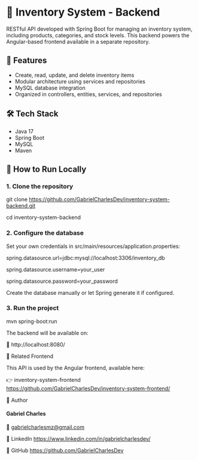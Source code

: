 # 🧾 Inventory System - Backend

RESTful API developed with Spring Boot for managing an inventory system, including products, categories, and stock levels. This backend powers the Angular-based frontend available in a separate repository.

## 🚀 Features

- Create, read, update, and delete inventory items
- Modular architecture using services and repositories
- MySQL database integration
- Organized in controllers, entities, services, and repositories

## 🛠️ Tech Stack

- Java 17
- Spring Boot
- MySQL
- Maven

## 🧪 How to Run Locally

### 1. Clone the repository

git clone https://github.com/GabrielCharlesDev/inventory-system-backend.git

cd inventory-system-backend


### 2. Configure the database

Set your own credentials in src/main/resources/application.properties:

spring.datasource.url=jdbc:mysql://localhost:3306/inventory_db

spring.datasource.username=your_user

spring.datasource.password=your_password

Create the database manually or let Spring generate it if configured.


### 3. Run the project

mvn spring-boot:run

The backend will be available on:

📍 http://localhost:8080/

🔗 Related Frontend

This API is used by the Angular frontend, available here:

👉 inventory-system-frontend https://github.com/GabrielCharlesDev/inventory-system-frontend/

👤 Author

#### Gabriel Charles

📧 gabrielcharlesmz@gmail.com

🔗 LinkedIn https://www.linkedin.com/in/gabrielcharlesdev/

🔗 GitHub https://github.com/GabrielCharlesDev
